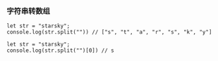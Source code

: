 ### 字符串转数组

	let str = "starsky";
	console.log(str.split("")) // ["s", "t", "a", "r", "s", "k", "y"]
	
	let str = "starsky";
	console.log(str.split("")[0]) // s